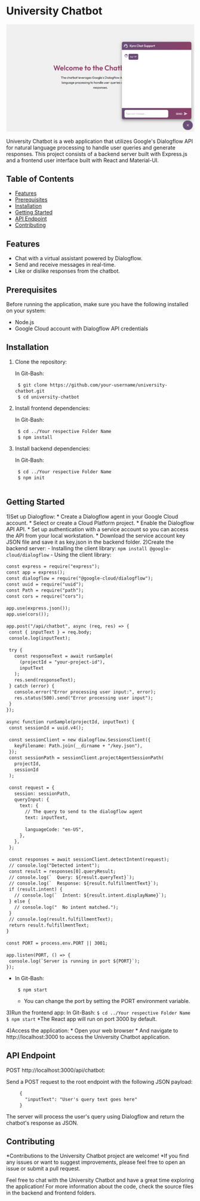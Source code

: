 # University Chatbot

![Chatbot App Screenshot](screenshot.png)

University Chatbot is a web application that utilizes Google's Dialogflow API for natural language processing to handle user queries and generate responses.
This project consists of a backend server built with Express.js and a frontend user interface built with React and Material-UI.

## Table of Contents

- [Features](#features)
- [Prerequisites](#prerequisites)
- [Installation](#installation)
- [Getting Started](#getting-started)
- [API Endpoint](#api-endpoint)
- [Contributing](#contributing)


## Features

- Chat with a virtual assistant powered by Dialogflow.
- Send and receive messages in real-time.
- Like or dislike responses from the chatbot.

## Prerequisites

Before running the application, make sure you have the following installed on your system:

- Node.js
- Google Cloud account with Dialogflow API credentials

## Installation

1. Clone the repository:

    In Git-Bash:
   ```
    $ git clone https://github.com/your-username/university-chatbot.git
    $ cd university-chatbot
   ``` 
3. Install frontend dependencies:
   
    In Git-Bash:
   ```
    $ cd ../Your respective Folder Name
    $ npm install
   ```
4. Install backend dependencies:

   In Git-Bash:
   ```
    $ cd ../Your respective Folder Name
    $ npm init
    
   
## Getting Started
   
  1)Set up Dialogflow:
      * Create a Dialogflow agent in your Google Cloud account.
      * Select or create a Cloud Platform project.
      * Enable the Dialogflow API API.
      * Set up authentication with a service account so you can access the API from your local workstation.
      * Download the service account key JSON file and save it as key.json in the backend folder.
  2)Create the backend server:
    - Installing the client library:
        ```
        npm install @google-cloud/dialogflow
        ```
    - Using the client library:
    
 ```
const express = require("express");
const app = express();
const dialogflow = require("@google-cloud/dialogflow");
const uuid = require("uuid");
const Path = require("path");
const cors = require("cors");

app.use(express.json());
app.use(cors());

app.post("/api/chatbot", async (req, res) => {
  const { inputText } = req.body;
  console.log(inputText);

  try {
    const responseText = await runSample(
      (projectId = "your-project-id"),
      inputText
    );
    res.send(responseText);
  } catch (error) {
    console.error("Error processing user input:", error);
    res.status(500).send("Error processing user input");
  }
});

async function runSample(projectId, inputText) {
  const sessionId = uuid.v4();

  const sessionClient = new dialogflow.SessionsClient({
    keyFilename: Path.join(__dirname + "/key.json"),
  });
  const sessionPath = sessionClient.projectAgentSessionPath(
    projectId,
    sessionId
  );

  const request = {
    session: sessionPath,
    queryInput: {
      text: {
        // The query to send to the dialogflow agent
        text: inputText,

        languageCode: "en-US",
      },
    },
  };

  const responses = await sessionClient.detectIntent(request);
  // console.log("Detected intent");
  const result = responses[0].queryResult;
  // console.log(`  Query: ${result.queryText}`);
  // console.log(`  Response: ${result.fulfillmentText}`);
  if (result.intent) {
    // console.log(`  Intent: ${result.intent.displayName}`);
  } else {
    // console.log("  No intent matched.");
  }
  // console.log(result.fulfillmentText);
  return result.fulfillmentText;
}

const PORT = process.env.PORT || 3001;

app.listen(PORT, () => {
  console.log(`Server is running in port ${PORT}`);
});

 ```
        
  - In Git-Bash:
    ```
     $ npm start
    ```
     * You can change the port by setting the PORT environment variable.

  3)Run the frontend app:
        In Git-Bash:
        ```
        $ cd ../Your respective Folder Name
        $ npm start
        ```
      *The React app will run on port 3000 by default.

  4)Access the application:
      * Open your web browser 
      * And navigate to http://localhost:3000 to access the University Chatbot application.

 ## API Endpoint
 
  POST http://localhost:3000/api/chatbot:
  
  Send a POST request to the root endpoint with the following JSON payload:
 ```
      {
        "inputText": "User's query text goes here"
      }
```
  The server will process the user's query using Dialogflow and return the chatbot's response as JSON.

 ## Contributing
 
  *Contributions to the University Chatbot project are welcome! 
  *If you find any issues or want to suggest improvements, please feel free to open an issue or submit a pull request.

Feel free to chat with the University Chatbot and have a great time exploring the application!
For more information about the code, check the source files in the backend and frontend folders.

